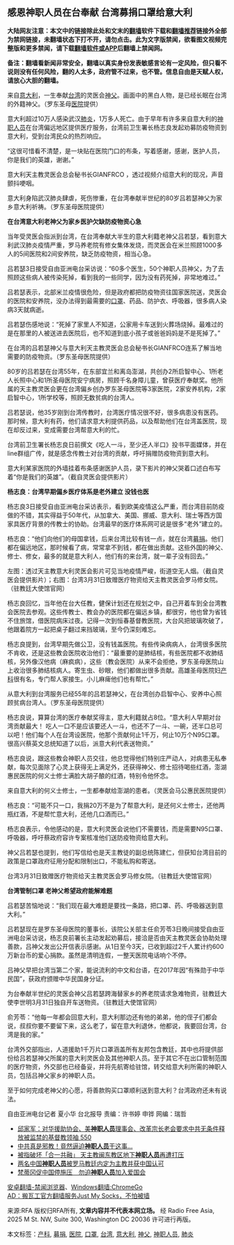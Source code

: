  <h2>感恩神职人员在台奉献 台湾募捐口罩给意大利</h2> <p class="notice"><b>大陆网友注意：本文中的链接除此处和文末的<a href="https://github.com/bannedbook/fanqiang" >翻墙</a>软件下载和<a href="https://github.com/killgcd/justmysocks/blob/master/README.md">翻墙推荐</a>链接外全部为禁网链接，未翻墙状态下打不开，请勿点击。此为文字版禁闻，欲看图文视频完整版和更多禁闻，请下载<a href="https://github.com/bannedbook/fanqiang">翻墙软件或APP</a>后翻墙上禁闻网。</p><p>备注：翻墙看新闻非常安全，翻墙以真实身份发表敏感言论有一定风险，但只看不说则没有任何风险，翻的人太多，政府管不过来，也不管。信息自由是天赋人权，请放心大胆的翻墙。</b></p>  <div class="entry"> <p><span>来自<a href="https://www.bannedbook.org/bnews/tag/%e6%84%8f%e5%a4%a7%e5%88%a9/" class="st_tag internal_tag" rel="tag" title="标签 意大利 下的日志">意大利</a>，一生奉献<a href="https://www.bannedbook.org/bnews/tag/%e5%8f%b0%e6%b9%be/" class="st_tag internal_tag" rel="tag" title="标签 台湾 下的日志">台湾</a>的灵医会<a href="https://www.bannedbook.org/bnews/tag/%E7%A5%9E%E7%88%B6/" class="st_tag internal_tag" rel="tag" title="标签 神父 下的日志">神父</a>。画面中的黑白人物，是已经长眠在台湾的外籍神父。（罗东圣母<a href="https://www.bannedbook.org/bnews/tag/%E5%8C%BB%E9%99%A2/" class="st_tag internal_tag" rel="tag" title="标签 医院 下的日志">医院</a>提供）</span></p> <p>意大利超过10万人感染武汉<a href="https://www.bannedbook.org/bnews/tag/%e8%82%ba%e7%82%8e/" class="st_tag internal_tag" rel="tag" title="标签 肺炎 下的日志">肺炎</a>，1万多人死亡。由于早年有许多来自意大利的<a href="https://www.bannedbook.org/bnews/tag/%E7%A5%9E%E8%81%8C%E4%BA%BA%E5%91%98/" class="st_tag internal_tag" rel="tag" title="标签 神职人员 下的日志">神职人员</a>在台湾偏远地区提供医疗服务，台湾前卫生署长杨志良发起劝募防疫物资到意大利，受到台湾民众的热烈响应。</p> <p>“这很可惜看不清楚，是一块贴在医院门口的布条，写着感谢，感谢，医护人员，你是我们的英雄，谢谢。”</p> <p>意大利天主教灵医会总会秘书长GIANFRCO ，透过视频介绍意大利的现况，声音颤抖哽咽。</p> <p><span>意大利身陷武汉肺炎肆虐，死伤惨重，在台湾奉献半世纪的80岁吕若瑟神父为家乡意大利祈祷。（罗东圣母医院提供）</span></p> <p><b>在台湾意大利老神父为家乡医护欠缺防疫物资心急</b></p> <p>当年受灵医会指派到台湾，在台湾奉献大半生的意大利籍老神父吕若瑟，看到意大利武汉肺炎疫情严重，罗马养老院有修女集体发烧，而灵医会在米兰照顾1000多人的5间医院和2间安养院，缺乏防疫物资，相当心急。</p> <p>吕若瑟3日接受自由亚洲电台采访说：“60多个医生，50个神职人员神父，为了去照顾这些病人被传染死掉，看到我的一些同学，因为没有药死掉，非常地难过。”</p> <p>吕若瑟表示，北部米兰疫情很危险，但是政府都把防疫物资往国家医院送，灵医会的医院和安养院，没办法得到最需要的<a href="https://www.bannedbook.org/bnews/tag/%E5%8F%A3%E7%BD%A9/" class="st_tag internal_tag" rel="tag" title="标签 口罩 下的日志">口罩</a>、药品、防护衣、呼吸器，很多病人染病3天就病逝。</p>  <p>吕若瑟伤感地说：“死掉了家里人不知道，公家用卡车送到火葬场烧掉。最难过的是在那里的人被送进去医院后，也不知道到底小孩子或爸爸妈妈是不是死掉了。”</p> <p><span>在台湾的吕若瑟神父与意大利天主教灵医会总会秘书长GIANFRCO连系了解当地需要的防疫物资。（罗东圣母医院提供）</span></p> <p>80岁的吕若瑟在台湾55年，在东部宜兰和离岛澎湖，共创办2所启智中心、1所老人长照中心和1所圣母医院安宁病房，照顾千名身障儿童，曾获医疗奉献奖。他所属的天主教灵医会更在台湾偏乡创办罗东圣母医院等3家医院，2家安养机构，2家启智中心，1所学校等，照顾无数贫病的台湾人。</p> <p>吕若瑟说，他35岁刚到台湾传教时，台湾医疗情况很不好，很多病患没有医药。那时候，意大利有药，他们请求意大利提供药品，以及帮助他们在台湾盖医院，现在却反过来，变成需要台湾帮意大利的忙。</p> <p>台湾前卫生署长杨志良日前撰文《吃人一斗，至少还人半口》投书平面媒体，并在line群组广传，就是感念传教士对台湾的贡献，呼吁捐赠防疫物资到意大利。</p> <p><span>意大利某家医院的外墙挂着布条感谢医护人员，录下影片的神父哭着口述白布写着“你是我们的英雄”。（截自灵医会提供影片）</span></p> <p><b>杨志良：台湾早期偏乡医疗体系是老外建立 没钱也医</b></p> <p>杨志良3日接受自由亚洲电台采访表示，看到欧美疫情这么严重，而台湾目前防疫做的不错，其实得益于50年代，从加拿大、美国、挪威、意大利、瑞士等西方国家具医疗背景的传教士的协助。台湾最早的医疗体系网可说是很多“老外”建立的。</p> <p>杨志良：“他们向他们的母国拿钱，后来台湾比较有钱一点，就在台湾<a href="https://www.bannedbook.org/bnews/tag/%E5%8B%9F%E6%8D%90/" class="st_tag internal_tag" rel="tag" title="标签 募捐 下的日志">募捐</a>。他们都在偏远地区，那时候看了病，常常拿不到钱，都在做出贡献。这些外国的神父、修士、修女，最多的就是意大利人，他们有的来台湾，就一辈子没有回去。”</p>  <p><span>左图：透过天主教意大利灵医会影片可见当地疫情严峻，街道空无人烟。（截自灵医会提供影片）；右图：台湾3月31日致赠医疗物资给天主教灵医会罗马修女院。（驻教廷大使馆官网）</span></p> <p>杨志良回忆，当年他在台大任教，健保计划还在规划之中，自己开着车到全台湾教会医院去参观。这些传教士、教会办的医院都在偏远乡镇，都很穷，他也曾为省钱不住旅馆，借医院病床过夜。记得一次到恒春基督教医院，大台风把玻璃吹破了，他跟着院方一起把桌子翻过来挡玻璃，至今仍深刻难忘。</p> <p>杨志良提到，台湾早期先做公卫，没有钱盖医院。有些传染病病人，台湾很多医院不肯收，还是这些教会医院收治他们：“最重要的是肺结核，有些医院都不收肺结核，另外像汉他病（麻疯病），这些（教会医院）从来不会拒绝，罗东圣母医院山上收治很多肺结核病人。寄生虫、砂眼，他们都做出很多贡献。高雄圣母医院妇<a href="https://www.bannedbook.org/bnews/tag/%e4%ba%a7%e7%a7%91/" class="st_tag internal_tag" rel="tag" title="标签 产科 下的日志">产科</a>很有名，专门帮人家接生。小儿麻痺他们也有帮忙。”</p> <p><span>从意大利到台湾服务已经55年的吕若瑟神父，在台湾创办启智中心、安养中心照顾贫病台湾人。（罗东圣母医院提供）</span></p> <p>杨志良说，算算台湾的医疗奉献奖得主，意大利籍就占8位。“意大利人早期对台湾贡献最大！ 吃人一口不是应该要还人一斗，也还不了一斗、一碗，还半口总可以吧！他们每个人在台湾设医院，他那个贡献何止1千万，何止10万个N95口罩。很高兴蔡英文总统知道了以后，派意大利代表送物资。”</p> <p>杨志良说，跟这些教会神职人员交往，他总觉得他们特别庄严动人，对病患无私奉献，每次见面除了心灵上获得无上满足外，还获得神父、修士招待喝些红酒，澎湖惠民医院的何义士修士满脸大胡子酿的红酒，特别令他怀念。</p> <p><span>来自意大利的何义士修士，一生都奉献给澎湖的患者。（灵医会马公惠民医院提供）</span></p> <p>杨志良：“可能不只一口，我捐20万不是为了帮意大利，是还何义士修士，还他两瓶红酒，不是帮忙意大利，还他几口酒而已。”</p> <p>杨志良表示，令他感动的是，意大利灵医会说他们不需要钱，而是需要N95口罩、呼吸器，呼吁蔡政府容许专案核准他们送防疫物资给意大利。</p>  <p>神父吕若瑟也提到，他们写信给也是天主教徒的副总统陈建仁，但获知台湾目前的政策是口罩政府征用分配和限制出口，不能私购和寄送。</p> <p><span>台湾3月31日致赠医疗物资给天主教灵医会罗马修女院。（驻教廷大使馆官网）</span></p> <p><b>台湾管制口罩 老神父希望政府能解难题</b></p> <p>吕若瑟苦恼地说：“我们现在最大难题是要找一条路，把口罩、药、呼吸器送到意大利。”</p> <p>吕若瑟现在是罗东圣母医院的董事长，该院公关部主任俞芳苓3日晚间接受自由亚洲电台采访说，杨志良前署长主动发起劝募后，接洽是否由天主教灵医会协助处理善款，吕神父发出公开信表示感谢。从1日至今3天，已收到超过2千人累计约600万新台币的爱心捐款。虽然是清明连假，一整天医院电话响个不停。</p> <p>吕神父早把台湾当第二个家，能说流利的中文和台语，在2017年因“有殊勋于中华民国”，获政府颁赠中华民国身分证。</p> <p><span>为台奉献半世纪的灵医会神父吕若瑟跨海替家乡的养老院请求急难物资，驻教廷大使李世明3月31日独自开车送物资。（驻教廷大使馆官网）</span></p> <p>俞芳苓：“他每一年都会回意大利，意大利那边还有他的弟弟，他的侄子们都会说，叔叔你要不要留下来，这么老了，留在意大利退休，他都说，我要回台湾，台湾是我的家。”</p> <p>台湾外交部指出，人道援助1千万片口罩涵盖所有友邦包含教廷，其中也将提供部份给吕若瑟神父所属的意大利灵医会及其他神职人员。至于其它不在出口管制范围的医疗物资，外交部也已经备妥，并将先航寄给驻馆，转交给意大利所需的神职人员，包括吕神父家乡的神职人员。</p>  <p>至于如何完成老神父的心愿，将善款购买口罩顺利送到意大利？台湾政府还未有说法。</p> <p>自由亚洲电台记者 夏小华  台北报导 责编：许书婷 申铧  网编：瑞哲</p> <ul class='op-related-articles' title='相关阅读'> <li><a href='https://www.bannedbook.org/bnews/bannedvideo/20191209/1237691.html' target='_blank'>邱家军：对华援助协会、美<b>神职人员</b>理事会、改革宗长老会要求中共无条件释放被监禁的基督教领袖 550 </a></li> <li><a href='https://www.bannedbook.org/bnews/topimagenews/20191011/1205314.html' target='_blank'>中共真是邪教！竟然逼迫<b>神职人员</b>干这事…</a></li> <li><a href='https://www.bannedbook.org/bnews/headline/20190917/1192616.html' target='_blank'>被指破坏「合一共融」 天主教闽东教区地下<b>神职人员</b>再遭打压</a></li> <li><a href='https://www.bannedbook.org/bnews/headline/20190829/1182279.html' target='_blank'>两名中国<b>神职人员</b>被罗马教廷内定为主教并获中国认可</a></li> <li><a href='https://www.bannedbook.org/bnews/headline/20190629/1150763.html' target='_blank'>梵蒂冈促中国停施压　勿迫<b>神职人员</b>加入爱国会</a></li> </ul> <div class="texttj"> <a href="https://github.com/bannedbook/fanqiang/wiki/%E5%AE%89%E5%8D%93%E7%BF%BB%E5%A2%99-%E7%A6%81%E9%97%BB%E6%B5%8F%E8%A7%88%E5%99%A8" target="_blank">安卓翻墙-禁闻浏览器</a>、<a href="https://github.com/bannedbook/fanqiang/wiki/Chrome%E4%B8%80%E9%94%AE%E7%BF%BB%E5%A2%99%E5%8C%85" target="_blank">Windows翻墙:ChromeGo</a><br/> <a href="https://github.com/killgcd/justmysocks/blob/master/README.md" target="_blank">AD：搬瓦工官方翻墙服务Just My Socks，不怕被墙</a> </div><p>来源:RFA  版权归RFA所有, <strong>文章内容并不代表本网立场。</strong>  经 Radio Free Asia, 2025 M St. NW, Suite 300, Washington DC 20036 许可进行再版。</p><a name='sharetosocial'></a>           </div><!--END ENTRY--> <div class="postfooter"> <div>本文标签：<a href="https://www.bannedbook.org/bnews/tag/%e4%ba%a7%e7%a7%91/" rel="tag">产科</a>, <a href="https://www.bannedbook.org/bnews/tag/%E5%8B%9F%E6%8D%90/" rel="tag">募捐</a>, <a href="https://www.bannedbook.org/bnews/tag/%E5%8C%BB%E9%99%A2/" rel="tag">医院</a>, <a href="https://www.bannedbook.org/bnews/tag/%E5%8F%A3%E7%BD%A9/" rel="tag">口罩</a>, <a href="https://www.bannedbook.org/bnews/tag/%e5%8f%b0%e6%b9%be/" rel="tag">台湾</a>, <a href="https://www.bannedbook.org/bnews/tag/%e6%84%8f%e5%a4%a7%e5%88%a9/" rel="tag">意大利</a>, <a href="https://www.bannedbook.org/bnews/tag/%E7%A5%9E%E7%88%B6/" rel="tag">神父</a>, <a href="https://www.bannedbook.org/bnews/tag/%E7%A5%9E%E8%81%8C%E4%BA%BA%E5%91%98/" rel="tag">神职人员</a>, <a href="https://www.bannedbook.org/bnews/tag/%e8%82%ba%e7%82%8e/" rel="tag">肺炎</a></div>  </div><!--END POSTFOOTER--> 